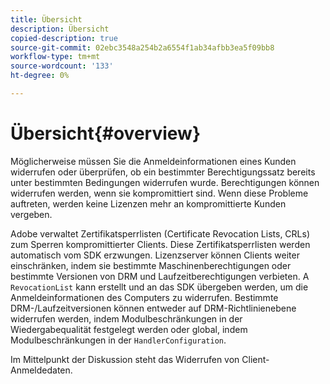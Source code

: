 ```yaml
---
title: Übersicht
description: Übersicht
copied-description: true
source-git-commit: 02ebc3548a254b2a6554f1ab34afbb3ea5f09bb8
workflow-type: tm+mt
source-wordcount: '133'
ht-degree: 0%

---
```


# Übersicht{#overview}

Möglicherweise müssen Sie die Anmeldeinformationen eines Kunden widerrufen oder überprüfen, ob ein bestimmter Berechtigungssatz bereits unter bestimmten Bedingungen widerrufen wurde. Berechtigungen können widerrufen werden, wenn sie kompromittiert sind. Wenn diese Probleme auftreten, werden keine Lizenzen mehr an kompromittierte Kunden vergeben.

Adobe verwaltet Zertifikatsperrlisten (Certificate Revocation Lists, CRLs) zum Sperren kompromittierter Clients. Diese Zertifikatsperrlisten werden automatisch vom SDK erzwungen. Lizenzserver können Clients weiter einschränken, indem sie bestimmte Maschinenberechtigungen oder bestimmte Versionen von DRM und Laufzeitberechtigungen verbieten. A `RevocationList` kann erstellt und an das SDK übergeben werden, um die Anmeldeinformationen des Computers zu widerrufen. Bestimmte DRM-/Laufzeitversionen können entweder auf DRM-Richtlinienebene widerrufen werden, indem Modulbeschränkungen in der Wiedergabequalität festgelegt werden oder global, indem Modulbeschränkungen in der `HandlerConfiguration`.

Im Mittelpunkt der Diskussion steht das Widerrufen von Client-Anmeldedaten.
